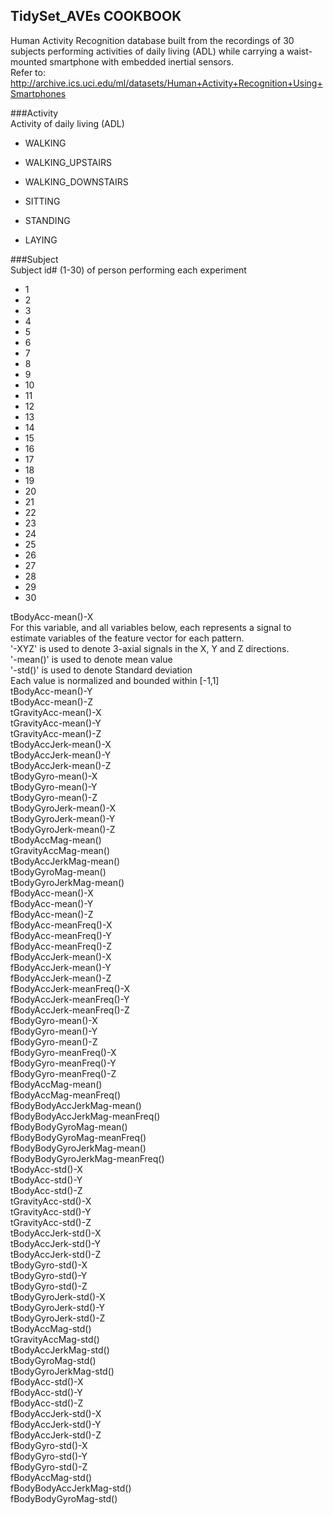 TidySet_AVEs COOKBOOK  
---------------------

Human Activity Recognition database built from the recordings of 30 subjects performing activities of daily living (ADL)
while carrying a waist-mounted smartphone with embedded inertial sensors.  
Refer to: http://archive.ics.uci.edu/ml/datasets/Human+Activity+Recognition+Using+Smartphones

###Activity  
Activity of daily living (ADL)  
*  WALKING  
*  WALKING_UPSTAIRS  
*  WALKING_DOWNSTAIRS  
*  SITTING
  
*  STANDING  
*  LAYING
  

###Subject  
Subject id# (1-30) of person performing each experiment  
*  1  
*  2  
*  3  
*  4  
*  5  
*  6  
*  7  
*  8  
*  9  
*  10  
*  11  
*  12  
*  13  
*  14  
*  15  
*  16  
*  17  
*  18  
*  19  
*  20  
*  21  
*  22  
*  23  
*  24  
*  25  
*  26  
*  27  
*  28  
*  29  
*  30  

tBodyAcc-mean()-X  
     For this variable, and all variables below, each represents a signal to estimate variables of the feature vector for each pattern.  
     '-XYZ' is used to denote 3-axial signals in the X, Y and Z directions.  
     '-mean()' is used to denote mean value  
     '-std()' is used to denote Standard deviation  
     Each value is normalized and bounded within [-1,1]  
tBodyAcc-mean()-Y  
tBodyAcc-mean()-Z  
tGravityAcc-mean()-X  
tGravityAcc-mean()-Y  
tGravityAcc-mean()-Z  
tBodyAccJerk-mean()-X  
tBodyAccJerk-mean()-Y  
tBodyAccJerk-mean()-Z  
tBodyGyro-mean()-X  
tBodyGyro-mean()-Y  
tBodyGyro-mean()-Z  
tBodyGyroJerk-mean()-X  
tBodyGyroJerk-mean()-Y  
tBodyGyroJerk-mean()-Z  
tBodyAccMag-mean()  
tGravityAccMag-mean()  
tBodyAccJerkMag-mean()  
tBodyGyroMag-mean()  
tBodyGyroJerkMag-mean()  
fBodyAcc-mean()-X  
fBodyAcc-mean()-Y  
fBodyAcc-mean()-Z  
fBodyAcc-meanFreq()-X  
fBodyAcc-meanFreq()-Y  
fBodyAcc-meanFreq()-Z  
fBodyAccJerk-mean()-X  
fBodyAccJerk-mean()-Y  
fBodyAccJerk-mean()-Z  
fBodyAccJerk-meanFreq()-X  
fBodyAccJerk-meanFreq()-Y  
fBodyAccJerk-meanFreq()-Z  
fBodyGyro-mean()-X  
fBodyGyro-mean()-Y  
fBodyGyro-mean()-Z  
fBodyGyro-meanFreq()-X  
fBodyGyro-meanFreq()-Y  
fBodyGyro-meanFreq()-Z  
fBodyAccMag-mean()  
fBodyAccMag-meanFreq()  
fBodyBodyAccJerkMag-mean()  
fBodyBodyAccJerkMag-meanFreq()  
fBodyBodyGyroMag-mean()  
fBodyBodyGyroMag-meanFreq()  
fBodyBodyGyroJerkMag-mean()  
fBodyBodyGyroJerkMag-meanFreq()  
tBodyAcc-std()-X  
tBodyAcc-std()-Y  
tBodyAcc-std()-Z  
tGravityAcc-std()-X  
tGravityAcc-std()-Y  
tGravityAcc-std()-Z  
tBodyAccJerk-std()-X  
tBodyAccJerk-std()-Y  
tBodyAccJerk-std()-Z  
tBodyGyro-std()-X  
tBodyGyro-std()-Y  
tBodyGyro-std()-Z  
tBodyGyroJerk-std()-X  
tBodyGyroJerk-std()-Y  
tBodyGyroJerk-std()-Z  
tBodyAccMag-std()  
tGravityAccMag-std()  
tBodyAccJerkMag-std()  
tBodyGyroMag-std()  
tBodyGyroJerkMag-std()  
fBodyAcc-std()-X  
fBodyAcc-std()-Y  
fBodyAcc-std()-Z  
fBodyAccJerk-std()-X  
fBodyAccJerk-std()-Y  
fBodyAccJerk-std()-Z  
fBodyGyro-std()-X  
fBodyGyro-std()-Y  
fBodyGyro-std()-Z  
fBodyAccMag-std()  
fBodyBodyAccJerkMag-std()  
fBodyBodyGyroMag-std()  